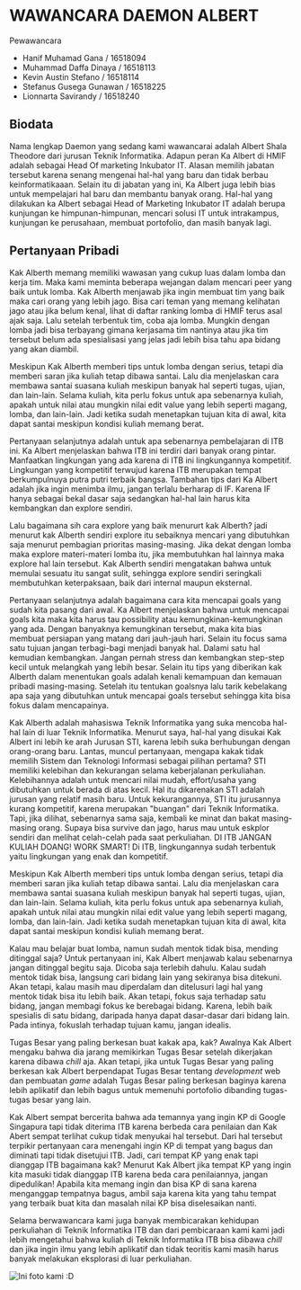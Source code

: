 # WAWANCARA DAEMON ALBERT

Pewawancara
- Hanif Muhamad Gana      / 16518094
- Muhammad Daffa Dinaya   / 16518113
- Kevin Austin Stefano    / 16518114
- Stefanus Gusega Gunawan / 16518225
- Lionnarta Savirandy     / 16518240

## Biodata
Nama lengkap Daemon yang sedang kami wawancarai adalah Albert Shala Theodore dari jurusan Teknik Informatika. Adapun peran Ka Albert di HMIF adalah sebagai Head Of marketing Inkubator IT. Alasan memilih jabatan tersebut karena senang mengenai hal-hal yang baru dan tidak berbau keinformatikaaan. Selain itu di jabatan yang ini, Ka Albert juga lebih bias untuk mempelajari hal baru dan membantu banyak orang. Hal-hal yang dilakukan ka Albert sebagai Head of Marketing Inkubator IT adalah berupa kunjungan ke himpunan-himpunan, mencari solusi IT untuk intrakampus, kunjungan ke perusahaan, membuat portofolio, dan masih banyak lagi.

## Pertanyaan Pribadi
Kak Alberth memang memiliki wawasan yang cukup luas dalam lomba dan kerja tim. Maka kami meminta beberapa wejangan dalam mencari peer yang baik untuk lomba. Kak Alberth menjawab jika ingin membuat tim yang baik maka cari orang yang lebih jago. Bisa cari teman yang memang kelihatan jago atau jika belum kenal, lihat di daftar ranking lomba di HMIF terus asal ajak saja. Lalu setelah terbentuk tim, coba aja lomba. Mungkin dengan lomba jadi bisa terbayang gimana kerjasama tim nantinya atau jika tim tersebut belum ada spesialisasi yang jelas jadi lebih bisa tahu apa bidang yang akan diambil.

Meskipun Kak Alberth memberi tips untuk lomba dengan serius, tetapi dia memberi saran jika kuliah tetap dibawa santai. Lalu dia menjelaskan cara membawa santai suasana kuliah meskipun banyak hal seperti tugas, ujian, dan lain-lain. Selama kuliah, kita perlu fokus untuk apa sebenarnya kuliah, apakah untuk nilai atau mungkin nilai edit value yang lebih seperti magang, lomba, dan lain-lain. Jadi ketika sudah menetapkan tujuan kita di awal, kita dapat santai meskipun kondisi kuliah memang berat.

Pertanyaan selanjutnya adalah untuk apa sebenarnya pembelajaran di ITB ini. Ka Albert menjelaskan bahwa ITB ini terdiri dari banyak orang pintar. Manfaatkan lingkungan yang ada karena di ITB ini lingkungannya kompetitif. Lingkungan yang kompetitif terwujud karena ITB merupakan tempat berkumpulnuya putra putri terbaik bangsa. Tambahan tips dari Ka Albert adalah jika ingin menimba ilmu, jangan terlalu berharap di IF. Karena IF hanya sebagai bekal dasar saja sedangkan hal-hal lain harus kita kembangkan dan explore sendiri.

Lalu bagaimana sih cara explore yang baik menururt kak Alberth? jadi menurut kak Alberth sendiri explore itu sebaiknya mencari yang dibutuhkan saja menurut pembagian prioritas masing-masing. Jika dekat dengan lomba maka explore materi-materi lomba itu, jika membutuhkan hal lainnya maka explore hal lain tersebut. Kak Alberth sendiri mengatakan bahwa untuk memulai sesuatu itu sangat sulit, sehingga explore sendiri seringkali membutuhkan keterpaksaan, baik dari internal maupun eksternal.

Pertanyaan selanjutnya  adalah bagaimana cara kita mencapai goals yang sudah kita pasang dari awal. Ka Albert menjelaskan bahwa untuk mencapai goals kita maka kita harus tau possibility atau kemungkinan-kemungkinan yang ada. Dengan banyaknya kemungkinan tersebut, maka kita bias membuat  persiapan yang matang dari jauh-jauh hari. Selain itu focus sama satu tujuan jangan terbagi-bagi menjadi banyak hal. Dalami satu hal kemudian kembangkan. Jangan pernah stress dan kembangkan step-step kecil untuk melangkah yang lebih besar. Selain itu tips yang diberikan kak Alberth dalam menentukan goals adalah kenali kemampuan dan kemauan pribadi masing-masing. Setelah itu tentukan goalsnya lalu tarik kebelakang apa saja yang dibutuhkan untuk mencapai goals tersebut sehingga kita bisa fokus dalam mencapainya.

Kak Alberth adalah mahasiswa Teknik Informatika yang suka mencoba hal-hal lain di luar Teknik Informatika. Menurut saya, hal-hal yang disukai Kak Albert ini lebih ke arah Jurusan STI, karena lebih suka berhubungan dengan orang-orang baru. Lantas, muncul pertanyaan, mengapa kakak tidak memilih Sistem dan Teknologi Informasi sebagai pilihan pertama? STI memiliki kelebihan dan kekurangan selama keberjalanan perkuliahan. Kelebihannya adalah untuk mencari nilai mudah, effort/usaha yang dibutuhkan untuk berada di atas kecil. Hal itu dikarenakan STI adalah jurusan yang relatif masih baru. Untuk kekurangannya, STI itu jurusannya kurang kompetitif, karena merupakan "buangan" dari Teknik Informatika. Tapi, jika dilihat, sebenarnya sama saja, kembali ke minat dan bakat masing-masing orang. Supaya bisa survive dan jago, harus mau untuk eskplor sendiri dan melihat celah-celah pada saat perkuliahan. DI ITB JANGAN KULIAH DOANG! WORK SMART! Di ITB, lingkungannya sudah terbentuk yaitu lingkungan yang enak dan kompetitif.

Meskipun Kak Alberth memberi tips untuk lomba dengan serius, tetapi dia memberi saran jika kuliah tetap dibawa santai. Lalu dia menjelaskan cara membawa santai suasana kuliah meskipun banyak hal seperti tugas, ujian, dan lain-lain. Selama kuliah, kita perlu fokus untuk apa sebenarnya kuliah, apakah untuk nilai atau mungkin nilai edit value yang lebih seperti magang, lomba, dan lain-lain. Jadi ketika sudah menetapkan tujuan kita di awal, kita dapat santai meskipun kondisi kuliah memang berat.

Kalau mau belajar buat lomba, namun sudah mentok tidak bisa, mending ditinggal saja?
Untuk pertanyaan ini, Kak Albert menjawab kalau sebenarnya jangan ditinggal begitu saja. Dicoba saja terlebih dahulu. Kalau sudah mentok tidak bisa, langsung cari bidang lain yang sekiranya bisa ditekuni. Akan tetapi, kalau masih mau diperdalam dan ditelusuri lagi hal yang mentok tidak bisa itu lebih baik. Akan tetapi, fokus saja terhadap satu bidang, jangan membagi fokus ke berebagai bidang. Karena, lebih baik spesialis di satu bidang, daripada hanya dapat dasar-dasar dari bidang lain. Pada intinya, fokuslah terhadap tujuan kamu, jangan idealis.

Tugas Besar yang paling berkesan buat kakak apa, kak?
Awalnya Kak Albert mengaku bahwa dia jarang memikirkan Tugas Besar setelah dikerjakan karena dibawa *chill* aja. Akan tetapi, jika untuk Tugas Besar yang paling berkesan kak Albert berpendapat Tugas Besar tentang *development* web dan pembuatan *game* adalah Tugas Besar paling berkesan baginya karena lebih aplikatif dan lebih bagus untuk memenuhi portofolio dibanding tugas-tugas besar yang lain.

Kak Albert sempat bercerita bahwa ada temannya yang ingin KP di Google Singapura tapi tidak diterima ITB karena berbeda cara penilaian dan Kak Abert sempat terlihat cukup tidak menyukai hal tersebut. Dari hal tersebut terpikir pertanyaan cara menengahi ingin KP di tempat yang bagus dan diminati tapi tidak disetujui ITB. Jadi, cari tempat KP yang enak tapi dianggap ITB bagaimana kak?
Menurut Kak Albert jika tempat KP yang ingin kita masuki tidak dianggap ITB karena beda cara penilaiannya, jangan dipedulikan! Apabila kita memang ingin dan bisa KP di sana karena menganggap tempatnya bagus, ambil saja karena kita yang tahu tempat yang terbaik buat kita dan masalah nilai KP bisa diselesaikan nanti.

Selama berwawancara kami juga banyak membicarakan kehidupan perkuliahan di Teknik Informatika ITB dan dari pembicaraan kami kami jadi lebih mengetahui bahwa kuliah di Teknik Informatika ITB bisa dibawa *chill* dan jika ingin ilmu yang lebih aplikatif dan tidak teoritis kami masih harus banyak melakukan eksplorasi di luar perkuliahan.

![Ini foto kami :D](16518094-16518113-16518114-16518225-16518240.jpg "Dari kiri ke kanan : Daffa, Hanif, Lio, Evan, Fano, Kak Albert")

